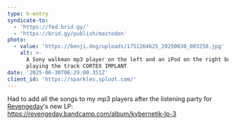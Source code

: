 ```yaml
---
type: h-entry
syndicate-to:
  - 'https://fed.brid.gy/'
  - 'https://brid.gy/publish/mastodon'
photo:
  - value: 'https://benji.dog/uploads/1751264625_20250630_003250.jpg'
    alt: >-
      A Sony walkman mp3 player on the left and an iPod on the right both
      playing the track CORTEX IMPLANT
date: '2025-06-30T06:29:00.351Z'
client_id: 'https://sparkles.sploot.com/'
---
```

Had to add all the songs to my mp3 players after the listening party for [Revengeday](https://corteximplant.com/@revengeday)'s new LP: https://revengeday.bandcamp.com/album/kybernetik-lp-3
